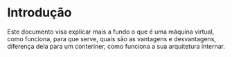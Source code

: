 # Introdução
Este documento visa explicar mais  a fundo o que é uma máquina virtual, como funciona, para que serve, quais são as vantagens e desvantagens, diferença dela para um conteriner, como funciona a sua arquitetura internar.